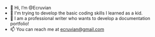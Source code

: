 - 👋 Hi, I’m @Ecruvian
- 🌱 I'm trying to develop the basic coding skills I learned as a kid.
- 💞️ I am a professional writer who wants to develop a documentation portfolio!
- 📫 You can reach me at ecruvian@gmail.com

<!---
Ecruvian/Ecruvian is a ✨ special ✨ repository because its `README.md` (this file) appears on your GitHub profile.
You can click the Preview link to take a look at your changes.
--->
